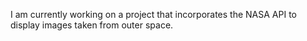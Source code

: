 I am currently working on a project that incorporates the NASA API to display images taken from outer space.